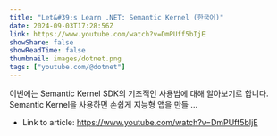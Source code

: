 ```yaml
---
title: "Let&#39;s Learn .NET: Semantic Kernel (한국어)"
date: 2024-09-03T17:28:56Z
link: https://www.youtube.com/watch?v=DmPUff5bIjE
showShare: false
showReadTime: false
thumbnail: images/dotnet.png
tags: ["youtube.com/@dotnet"]
---
```

이번에는 Semantic Kernel SDK의 기초적인 사용법에 대해 알아보기로 합니다. Semantic Kernel을 사용하면 손쉽게 지능형 앱을 만들 ...

- Link to article: https://www.youtube.com/watch?v=DmPUff5bIjE